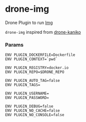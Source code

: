 # drone-img
Drone Plugin to run [Img](https://github.com/genuinetools/img)

`drone-img` inspired from [drone-kaniko](https://github.com/banzaicloud/drone-kaniko)

### Params
```
ENV PLUGIN_DOCKERFILE=Dockerfile
ENV PLUGIN_CONTEXT=`pwd`

ENV PLUGIN_REGISTRY=docker.io
ENV PLUGIN_REPO=$DRONE_REPO

ENV PLUGIN_AUTO_TAG=false
ENV PLUGIN_TAGS=

ENV PLUGIN_USERNAME=
ENV PLUGIN_PASSWORD=

ENV PLUGIN_DEBUG=false
ENV PLUGIN_NO_CACHE=false
ENV PLUGIN_NO_CONSOLE=false
```